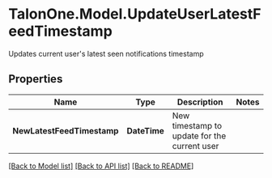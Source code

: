 # TalonOne.Model.UpdateUserLatestFeedTimestamp
Updates current user's latest seen notifications timestamp
## Properties

Name | Type | Description | Notes
------------ | ------------- | ------------- | -------------
**NewLatestFeedTimestamp** | **DateTime** | New timestamp to update for the current user | 

[[Back to Model list]](../README.md#documentation-for-models) [[Back to API list]](../README.md#documentation-for-api-endpoints) [[Back to README]](../README.md)

